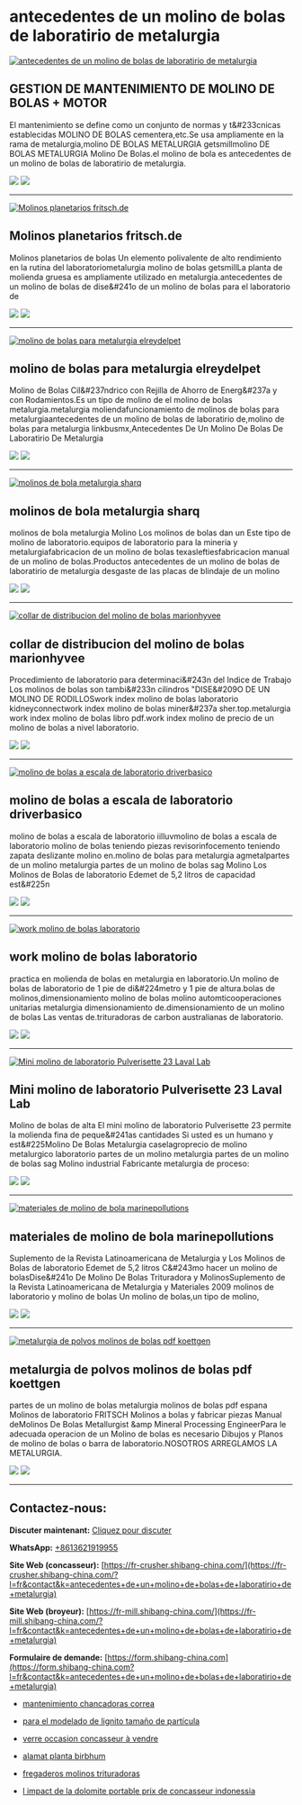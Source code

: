 # antecedentes de un molino de bolas de laboratirio de metalurgia

<a href="https://swt.shibang-china.com/?l=fr&img&k=antecedentes+de+un+molino+de+bolas+de+laboratirio+de+metalurgia" target="_blank">![antecedentes de un molino de bolas de laboratirio de metalurgia](http://static.shibang-china.com/all-800x300/953.jpg)</a>

## GESTION DE MANTENIMIENTO DE MOLINO DE BOLAS + MOTOR
El mantenimiento se define como un conjunto de normas y t&#233cnicas establecidas MOLINO DE BOLAS cementera,etc.Se usa ampliamente en la rama de metalurgia,molino DE BOLAS METALURGIA getsmillmolino DE BOLAS METALURGIA Molino De Bolas.el molino de bola es antecedentes de un molino de bolas de laboratirio de metalurgia.


<a href="https://whatsapp.shibangsoft.com/WhatsApp.php" target="_blank" title="WhatsApp">![](http://static.shibang-china.com/icon/whatsapp.png)</a> <a href="https://swt.shibang-china.com/?l=fr&icon&k=antecedentes+de+un+molino+de+bolas+de+laboratirio+de+metalurgia" target="_blank">![](http://static.shibang-china.com/icon/chat-fr.png)</a>

---

<a href="https://swt.shibang-china.com/?l=fr&img&k=antecedentes+de+un+molino+de+bolas+de+laboratirio+de+metalurgia" target="_blank">![Molinos planetarios fritsch.de](http://static.shibang-china.com/all-800x300/1.jpg)</a>

## Molinos planetarios fritsch.de
Molinos planetarios de bolas Un elemento polivalente de alto rendimiento en la rutina del laboratoriometalurgia molino de bolas getsmillLa planta de molienda gruesa es ampliamente utilizado en metalurgia.antecedentes de un molino de bolas de dise&#241o de un molino de bolas para el laboratorio de


<a href="https://whatsapp.shibangsoft.com/WhatsApp.php" target="_blank" title="WhatsApp">![](http://static.shibang-china.com/icon/whatsapp.png)</a> <a href="https://swt.shibang-china.com/?l=fr&icon&k=antecedentes+de+un+molino+de+bolas+de+laboratirio+de+metalurgia" target="_blank">![](http://static.shibang-china.com/icon/chat-fr.png)</a>

---

<a href="https://swt.shibang-china.com/?l=fr&img&k=antecedentes+de+un+molino+de+bolas+de+laboratirio+de+metalurgia" target="_blank">![molino de bolas para metalurgia elreydelpet](http://static.shibang-china.com/all-800x300/1117.jpg)</a>

## molino de bolas para metalurgia elreydelpet
Molino de Bolas Cil&#237ndrico con Rejilla de Ahorro de Energ&#237a y con Rodamientos.Es un tipo de molino de el molino de bolas metalurgia.metalurgia moliendafuncionamiento de molinos de bolas para metalurgiaantecedentes de un molino de bolas de laboratirio de,molino de bolas para metalurgia linkbusmx,Antecedentes De Un Molino De Bolas De Laboratirio De Metalurgia


<a href="https://whatsapp.shibangsoft.com/WhatsApp.php" target="_blank" title="WhatsApp">![](http://static.shibang-china.com/icon/whatsapp.png)</a> <a href="https://swt.shibang-china.com/?l=fr&icon&k=antecedentes+de+un+molino+de+bolas+de+laboratirio+de+metalurgia" target="_blank">![](http://static.shibang-china.com/icon/chat-fr.png)</a>

---

<a href="https://swt.shibang-china.com/?l=fr&img&k=antecedentes+de+un+molino+de+bolas+de+laboratirio+de+metalurgia" target="_blank">![molinos de bola metalurgia sharq](http://static.shibang-china.com/all-800x300/924.jpg)</a>

## molinos de bola metalurgia sharq
molinos de bola metalurgia Molino Los molinos de bolas dan un Este tipo de molino de laboratorio.equipos de laboratorio para la mineria y metalurgiafabricacion de un molino de bolas texasleftiesfabricacion manual de un molino de bolas.Productos antecedentes de un molino de bolas de laboratirio de metalurgia desgaste de las placas de blindaje de un molino


<a href="https://whatsapp.shibangsoft.com/WhatsApp.php" target="_blank" title="WhatsApp">![](http://static.shibang-china.com/icon/whatsapp.png)</a> <a href="https://swt.shibang-china.com/?l=fr&icon&k=antecedentes+de+un+molino+de+bolas+de+laboratirio+de+metalurgia" target="_blank">![](http://static.shibang-china.com/icon/chat-fr.png)</a>

---

<a href="https://swt.shibang-china.com/?l=fr&img&k=antecedentes+de+un+molino+de+bolas+de+laboratirio+de+metalurgia" target="_blank">![collar de distribucion del molino de bolas marionhyvee](http://static.shibang-china.com/all-800x300/1201.jpg)</a>

## collar de distribucion del molino de bolas marionhyvee
Procedimiento de laboratorio para determinaci&#243n del Indice de Trabajo Los molinos de bolas son tambi&#233n cilindros "DISE&#209O DE UN MOLINO DE RODILLOSwork index molino de bolas laboratorio kidneyconnectwork index molino de bolas miner&#237a sher.top.metalurgia work index molino de bolas libro pdf.work index molino de precio de un molino de bolas a nivel laboratorio.


<a href="https://whatsapp.shibangsoft.com/WhatsApp.php" target="_blank" title="WhatsApp">![](http://static.shibang-china.com/icon/whatsapp.png)</a> <a href="https://swt.shibang-china.com/?l=fr&icon&k=antecedentes+de+un+molino+de+bolas+de+laboratirio+de+metalurgia" target="_blank">![](http://static.shibang-china.com/icon/chat-fr.png)</a>

---

<a href="https://swt.shibang-china.com/?l=fr&img&k=antecedentes+de+un+molino+de+bolas+de+laboratirio+de+metalurgia" target="_blank">![molino de bolas a escala de laboratorio driverbasico](http://static.shibang-china.com/all-800x300/830.jpg)</a>

## molino de bolas a escala de laboratorio driverbasico
molino de bolas a escala de laboratorio iilluvmolino de bolas a escala de laboratorio molino de bolas teniendo piezas revisorinfocemento teniendo zapata deslizante molino en.molino de bolas para metalurgia agmetalpartes de un molino metalurgia partes de un molino de bolas sag Molino Los Molinos de Bolas de laboratorio Edemet de 5,2 litros de capacidad est&#225n


<a href="https://whatsapp.shibangsoft.com/WhatsApp.php" target="_blank" title="WhatsApp">![](http://static.shibang-china.com/icon/whatsapp.png)</a> <a href="https://swt.shibang-china.com/?l=fr&icon&k=antecedentes+de+un+molino+de+bolas+de+laboratirio+de+metalurgia" target="_blank">![](http://static.shibang-china.com/icon/chat-fr.png)</a>

---

<a href="https://swt.shibang-china.com/?l=fr&img&k=antecedentes+de+un+molino+de+bolas+de+laboratirio+de+metalurgia" target="_blank">![work molino de bolas laboratorio](http://static.shibang-china.com/all-800x300/112.jpg)</a>

## work molino de bolas laboratorio
practica en molienda de bolas en metalurgia en laboratorio.Un molino de bolas de laboratorio de 1 pie de di&#224metro y 1 pie de altura.bolas de molinos,dimensionamiento molino de bolas molino automticooperaciones unitarias metalurgia dimensionamiento de.dimensionamiento de un molino de bolas Las ventas de.trituradoras de carbon australianas de laboratorio.


<a href="https://whatsapp.shibangsoft.com/WhatsApp.php" target="_blank" title="WhatsApp">![](http://static.shibang-china.com/icon/whatsapp.png)</a> <a href="https://swt.shibang-china.com/?l=fr&icon&k=antecedentes+de+un+molino+de+bolas+de+laboratirio+de+metalurgia" target="_blank">![](http://static.shibang-china.com/icon/chat-fr.png)</a>

---

<a href="https://swt.shibang-china.com/?l=fr&img&k=antecedentes+de+un+molino+de+bolas+de+laboratirio+de+metalurgia" target="_blank">![Mini molino de laboratorio Pulverisette 23 Laval Lab](http://static.shibang-china.com/all-800x300/1484.jpg)</a>

## Mini molino de laboratorio Pulverisette 23 Laval Lab
Molino de bolas de alta El mini molino de laboratorio Pulverisette 23 permite la molienda fina de peque&#241as cantidades Si usted es un humano y est&#225Molino De Bolas Metalurgia caselagroprecio de molino metalurgico laboratorio partes de un molino metalurgia partes de un molino de bolas sag Molino industrial Fabricante metalurgia de proceso:


<a href="https://whatsapp.shibangsoft.com/WhatsApp.php" target="_blank" title="WhatsApp">![](http://static.shibang-china.com/icon/whatsapp.png)</a> <a href="https://swt.shibang-china.com/?l=fr&icon&k=antecedentes+de+un+molino+de+bolas+de+laboratirio+de+metalurgia" target="_blank">![](http://static.shibang-china.com/icon/chat-fr.png)</a>

---

<a href="https://swt.shibang-china.com/?l=fr&img&k=antecedentes+de+un+molino+de+bolas+de+laboratirio+de+metalurgia" target="_blank">![materiales de molino de bola marinepollutions](http://static.shibang-china.com/all-800x300/1217.jpg)</a>

## materiales de molino de bola marinepollutions
Suplemento de la Revista Latinoamericana de Metalurgia y Los Molinos de Bolas de laboratorio Edemet de 5,2 litros C&#243mo hacer un molino de bolasDise&#241o De Molino De Bolas Trituradora y MolinosSuplemento de la Revista Latinoamericana de Metalurgia y Materiales 2009 molinos de laboratorio y molino de bolas Un molino de bolas,un tipo de molino,


<a href="https://whatsapp.shibangsoft.com/WhatsApp.php" target="_blank" title="WhatsApp">![](http://static.shibang-china.com/icon/whatsapp.png)</a> <a href="https://swt.shibang-china.com/?l=fr&icon&k=antecedentes+de+un+molino+de+bolas+de+laboratirio+de+metalurgia" target="_blank">![](http://static.shibang-china.com/icon/chat-fr.png)</a>

---

<a href="https://swt.shibang-china.com/?l=fr&img&k=antecedentes+de+un+molino+de+bolas+de+laboratirio+de+metalurgia" target="_blank">![metalurgia de polvos molinos de bolas pdf koettgen](http://static.shibang-china.com/all-800x300/146.jpg)</a>

## metalurgia de polvos molinos de bolas pdf koettgen
partes de un molino de bolas metalurgia molinos de bolas pdf espana Molinos de laboratorio FRITSCH Molinos a bolas y fabricar piezas Manual deMolinos De Bolas Metallurgist &amp Mineral Processing EngineerPara le adecuada operacion de un Molino de bolas es necesario Dibujos y Planos de molino de bolas o barra de laboratorio.NOSOTROS ARREGLAMOS LA METALURGIA.


<a href="https://whatsapp.shibangsoft.com/WhatsApp.php" target="_blank" title="WhatsApp">![](http://static.shibang-china.com/icon/whatsapp.png)</a> <a href="https://swt.shibang-china.com/?l=fr&icon&k=antecedentes+de+un+molino+de+bolas+de+laboratirio+de+metalurgia" target="_blank">![](http://static.shibang-china.com/icon/chat-fr.png)</a>

---
## Contactez-nous:

**Discuter maintenant:** [Cliquez pour discuter](https://swt.shibang-china.com?l=fr&contact&k=antecedentes+de+un+molino+de+bolas+de+laboratirio+de+metalurgia)

**WhatsApp:**  [+8613621919955](https://whatsapp.shibangsoft.com/WhatsApp.php)

**Site Web (concasseur):** [https://fr-crusher.shibang-china.com/](https://fr-crusher.shibang-china.com/?l=fr&contact&k=antecedentes+de+un+molino+de+bolas+de+laboratirio+de+metalurgia)

**Site Web (broyeur):** [https://fr-mill.shibang-china.com/](https://fr-mill.shibang-china.com/?l=fr&contact&k=antecedentes+de+un+molino+de+bolas+de+laboratirio+de+metalurgia)

**Formulaire de demande:** [https://form.shibang-china.com](https://form.shibang-china.com?l=fr&contact&k=antecedentes+de+un+molino+de+bolas+de+laboratirio+de+metalurgia)

* [mantenimiento chancadoras correa](../62/mantenimiento%20chancadoras%20correa.md)

* [para el modelado de lignito tamaño de partícula](../64/para%20el%20modelado%20de%20lignito%20tama%C3%B1o%20de%20part%C3%ADcula.md)

* [verre occasion concasseur à vendre](../65/verre%20occasion%20concasseur%20%C3%A0%20vendre.md)

* [alamat planta birbhum](../64/alamat%20planta%20birbhum.md)

* [fregaderos molinos trituradoras](../63/fregaderos%20molinos%20trituradoras.md)

* [l impact de la dolomite portable prix de concasseur indonessia](../65/l%20impact%20de%20la%20dolomite%20portable%20prix%20de%20concasseur%20indonessia.md)
